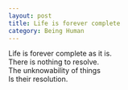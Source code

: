 ```yaml
---
layout: post
title: Life is forever complete
category: Being Human 
---
```


Life is forever complete as it is.  
There is nothing to resolve.  
The unknowability of things  
Is their resolution.
